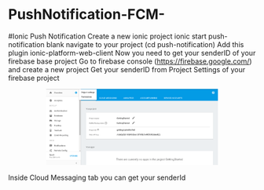 # PushNotification-FCM-

#Ionic Push Notification
Create a new ionic project
ionic start push-notification blank
navigate to your project (cd push-notification)
Add this plugin 
ionic-platform-web-client 
Now you need to get your senderID of your firebase base project
Go to firebase console (https://firebase.google.com/) and create a new project 
Get your senderID from Project Settings of your firebase project 

<p align="center">
  <img src="firebase-console.png" width="350"/>
  
</p>

Inside Cloud Messaging tab you can get your senderId 